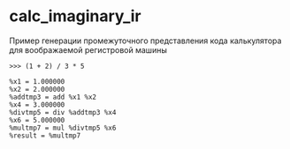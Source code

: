 # calc_imaginary_ir
Пример генерации промежуточного представления кода калькулятора для воображаемой регистровой машины
```
>>> (1 + 2) / 3 * 5
```
```
%x1 = 1.000000
%x2 = 2.000000
%addtmp3 = add %x1 %x2
%x4 = 3.000000
%divtmp5 = div %addtmp3 %x4
%x6 = 5.000000
%multmp7 = mul %divtmp5 %x6
%result = %multmp7
```
